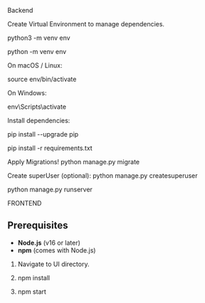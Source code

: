 Backend

Create Virtual Environment to manage dependencies.

python3 -m venv env

python -m venv env

On macOS / Linux:

source env/bin/activate


On Windows:

env\Scripts\activate


Install dependencies:

pip install --upgrade pip

pip install -r requirements.txt


Apply Migrations!
python manage.py migrate

Create superUser (optional):
python manage.py createsuperuser


python manage.py runserver


FRONTEND

## Prerequisites

- **Node.js** (v16 or later)
- **npm** (comes with Node.js)

1. Navigate to UI directory.

2. npm install

3. npm start

